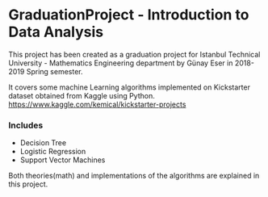 # GraduationProject - Introduction to Data Analysis
This project has been created as a graduation project for Istanbul Technical University - Mathematics Engineering department by Günay Eser in 2018-2019 Spring semester.

It covers some machine Learning algorithms implemented on Kickstarter dataset obtained from Kaggle using Python. 
https://www.kaggle.com/kemical/kickstarter-projects

### Includes
  * Decision Tree
  * Logistic Regression
  * Support Vector Machines
  
Both theories(math) and implementations of the algorithms are explained in this project.
